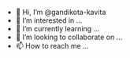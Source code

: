 - 👋 Hi, I’m @gandikota-kavita
- 👀 I’m interested in ...
- 🌱 I’m currently learning ...
- 💞️ I’m looking to collaborate on ...
- 📫 How to reach me ...

<!---
gandikota-kavita/gandikota-kavita is a ✨ special ✨ repository because its `README.md` (this file) appears on your GitHub profile.
You can click the Preview link to take a look at your changes.
--->
